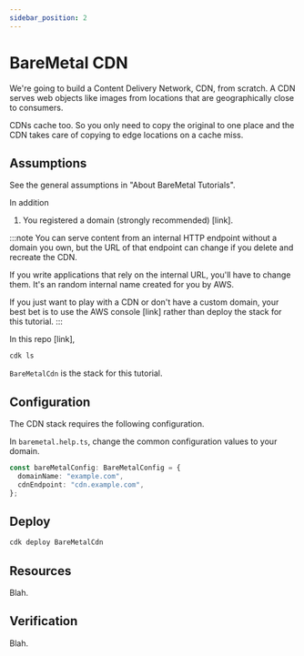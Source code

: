 ```yaml
---
sidebar_position: 2
---
```


# BareMetal CDN

We're going to build a Content Delivery Network, CDN, from scratch. A CDN serves web objects like images from locations that are geographically close to consumers.

CDNs cache too. So you only need to copy the original to one place and the CDN takes care of copying to edge locations on a cache miss.

## Assumptions

See the general assumptions in "About BareMetal Tutorials".

In addition
1. You registered a domain (strongly recommended) [link].

:::note
You can serve content from an internal HTTP endpoint without a domain you own, but the URL of that endpoint can change if you delete and recreate the CDN.

If you write applications that rely on the internal URL, you'll have to change them.
It's an random internal name created for you by AWS.

If you just want to play with a CDN or don't have a custom domain, your best bet is to use the AWS console [link] rather than deploy the stack for this tutorial.
:::

In this repo [link], 

```bash
cdk ls
```

`BareMetalCdn` is the stack for this tutorial.

## Configuration

The CDN stack requires the following configuration.

In `baremetal.help.ts`, change the common configuration values to your domain.

```ts
const bareMetalConfig: BareMetalConfig = {
  domainName: "example.com",
  cdnEndpoint: "cdn.example.com",
};
```

## Deploy

```bash
cdk deploy BareMetalCdn
```

## Resources

Blah.

## Verification

Blah.


